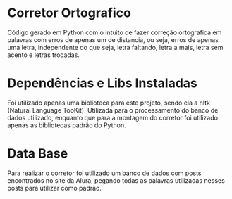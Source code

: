 # Corretor Ortografico

Código gerado em Python com o intuito de fazer correção ortografica em palavras com erros de apenas um de distancia, ou seja, erros de apenas uma letra, independente do que seja, letra faltando, letra a mais, letra sem acento e letras trocadas.

# Dependências e Libs Instaladas

Foi utilizado apenas uma biblioteca para este projeto, sendo ela a nltk (Natural Language TooKit). Utilizada para o processamento do banco de dados utilizado, enquanto que para a montagem do corretor foi utilizado apenas as bibliotecas padrão do Python.

# Data Base

Para realizar o corretor foi utilizado um banco de dados com posts encontrados no site da Alura, pegando todas as palavras utilizadas nesses posts para utilizar como padrão.
